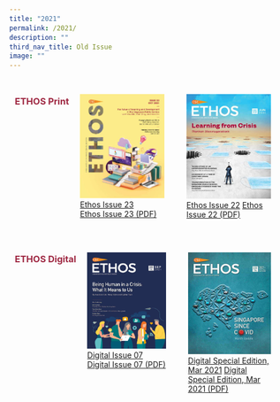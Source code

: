 ```yaml
---
title: "2021"
permalink: /2021/
description: ""
third_nav_title: Old Issue
image: ""
---
```

<style>

.grid-container h3
{
	color: #9f2943;
}
	
.grid-container {
  display: grid;
  grid-template-columns: auto auto auto;

  padding: 10px;
}

.grid-item 
{
  padding: 20px;

}
</style>



<div class="grid-container">
<h3> ETHOS Print </h3>
<div class="grid-item">
	<img src="/images/Ethos_Images/Ethos_Issue_23/Ethos_Issue23_Cover.jpg">
	<a href="#">Ethos Issue 23</a><br>
	<a href="#">Ethos Issue 23 (PDF)</a>	
</div>
	
<div class="grid-item">
<img src="/images/Ethos_Images/Ethos_Issue_22/Ethos_Jun2021_Cover.jpg">
<a href="#">Ethos Issue 22</a>
<a href="#">Ethos Issue 22 (PDF)</a>
</div>
</div>

<div class="grid-container">
<h3> ETHOS Digital </h3>
<div class="grid-item">
<img src="/images/Ethos_Images/Ethos_Digital_Issue_07/EthosDigital_Issue_Sep21_Editorial1.jpg">
	<a href="#">Digital Issue 07</a>
	<a href="#">Digital Issue 07 (PDF)</a>
</div>
	
<div class="grid-item">
<img src="/images/Ethos_Images/Ethos_Digital_Special_Mar2021/Ethos_Digital_Mar2021SpecialEd_Cover_compressed.jpg">
	<a href="#">Digital Special Edition, Mar 2021</a>
<a href="#">Digital Special Edition, Mar 2021 (PDF)</a>
</div>

</div>